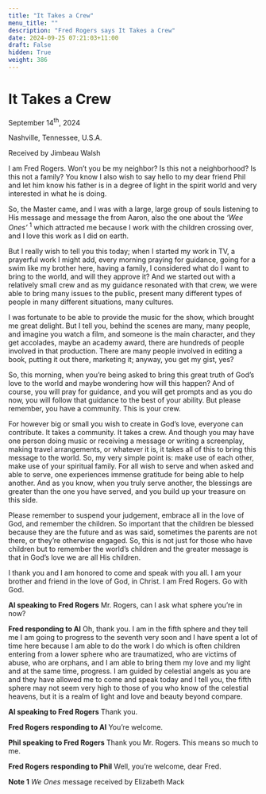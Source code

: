 ```yaml
---
title: "It Takes a Crew"
menu_title: ""
description: "Fred Rogers says It Takes a Crew"
date: 2024-09-25 07:21:03+11:00
draft: False
hidden: True
weight: 386
---
```

# It Takes a Crew 

September 14<sup>th</sup>, 2024

Nashville, Tennessee, U.S.A.

Received by Jimbeau Walsh  

I am Fred Rogers. Won’t you be my neighbor? Is this not a neighborhood? Is this not a family? You know I also wish to say hello to my dear friend Phil and let him know his father is in a degree of light in the spirit world and very interested in what he is doing. 
  
So, the Master came, and I was with a large, large group of souls listening to His message and message the from Aaron, also the one about the *‘Wee Ones’* <sup>1</sup> which attracted me because I work with the children crossing over, and I love this work as I did on earth. 

But I really wish to tell you this today; when I started my work in TV, a prayerful work I might add, every morning praying for guidance, going for a swim like my brother here, having a family, I considered what do I want to bring to the world, and will they approve it? And we started out with a relatively small crew and as my guidance resonated with that crew, we were able to bring many issues to the public, present many different types of people in many different situations, many cultures.  

I was fortunate to be able to provide the music for the show, which brought me great delight. But I tell you, behind the scenes are many, many people, and imagine you watch a film, and someone is the main character, and they get accolades, maybe an academy award, there are hundreds of people involved in that production. There are many people involved in editing a book, putting it out there, marketing it; anyway, you get my gist, yes? 
  
So, this morning, when you’re being asked to bring this great truth of God’s love to the world and maybe wondering how will this happen? And of course, you will pray for guidance, and you will get prompts and as you do now, you will follow that guidance to the best of your ability. But please remember, you have a community. This is your crew. 

For however big or small you wish to create in God’s love, everyone can contribute. It takes a community. It takes a crew. And though you may have one person doing music or receiving a message or writing a screenplay, making travel arrangements, or whatever it is, it takes all of this to bring this message to the world. So, my very simple point is: make use of each other, make use of your spiritual family. For all wish to serve and when asked and able to serve, one experiences immense gratitude for being able to help another.  And as you know, when you truly serve another, the blessings are greater than the one you have served, and you build up your treasure on this side. 
    
Please remember to suspend your judgement, embrace all in the love of God, and remember the children. So important that the children be blessed because they are the future and as was said, sometimes the parents are not there, or they’re otherwise engaged. So, this is not just for those who have children but to remember the world’s children and the greater message is that in God’s love we are all His children. 
   
I thank you and I am honored to come and speak with you all. I am your brother and friend in the love of God, in Christ. I am Fred Rogers. Go with God.

**Al speaking to Fred Rogers** Mr. Rogers, can I ask what sphere you’re in now?

**Fred responding to Al** Oh, thank you. I am in the fifth sphere and they tell me I am going to progress to the seventh very soon and I have spent a lot of time here because I am able to do the work I do which is often children entering from a lower sphere who are traumatized, who are victims of abuse, who are orphans, and I am able to bring them my love and my light and at the same time, progress.  I am guided by celestial angels as you are and they have allowed me to come and speak today and I tell you, the fifth sphere may not seem very high to those of you who know of the celestial heavens, but it is a realm of light and love and beauty beyond compare.

**Al speaking to Fred Rogers** Thank you.

**Fred Rogers responding to Al** You’re welcome.

**Phil speaking to Fred Rogers** Thank you Mr. Rogers. This means so much to me.

**Fred Rogers responding to Phil** Well, you’re welcome, dear Fred. 


**Note 1** *We Ones* message received by Elizabeth Mack